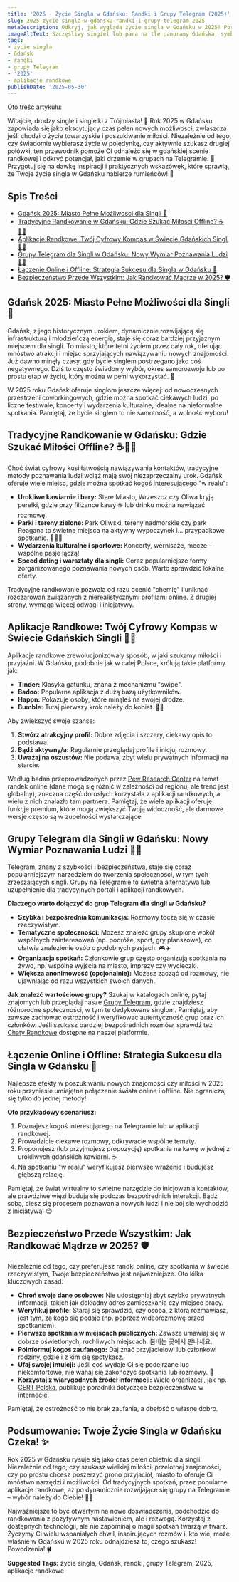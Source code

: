 ```yaml
---
title: '2025 - Życie Singla w Gdańsku: Randki i Grupy Telegram (2025)'
slug: 2025-zycie-singla-w-gdansku-randki-i-grupy-telegram-2025
metaDescription: Odkryj, jak wygląda życie singla w Gdańsku w 2025! Porady dotyczące randek, popularnych aplikacji i najlepszych grup Telegram dla singli. Znajdź miłość i nowe znajomości!
imageAltText: Szczęśliwy singiel lub para na tle panoramy Gdańska, symbolizujący randkowanie w mieście.
tags:
- życie singla
- Gdańsk
- randki
- grupy Telegram
- '2025'
- aplikacje randkowe
publishDate: '2025-05-30'
---
```


Oto treść artykułu:

Witajcie, drodzy single i singielki z Trójmiasta! 🌊 Rok 2025 w Gdańsku zapowiada się jako ekscytujący czas pełen nowych możliwości, zwłaszcza jeśli chodzi o życie towarzyskie i poszukiwanie miłości. Niezależnie od tego, czy świadomie wybierasz życie w pojedynkę, czy aktywnie szukasz drugiej połówki, ten przewodnik pomoże Ci odnaleźć się w gdańskiej scenie randkowej i odkryć potencjał, jaki drzemie w grupach na Telegramie. 🤔 Przygotuj się na dawkę inspiracji i praktycznych wskazówek, które sprawią, że Twoje życie singla w Gdańsku nabierze rumieńców! 🤩

## Spis Treści

- [Gdańsk 2025: Miasto Pełne Możliwości dla Singli 💖](#gdansk-2025-miasto-pelne-mozliwosci-dla-singli-)
- [Tradycyjne Randkowanie w Gdańsku: Gdzie Szukać Miłości Offline? ☕🚶‍♀️](#tradycyjne-randkowanie-w-gdansku-gdzie-szukac-milosci-offline-)
- [Aplikacje Randkowe: Twój Cyfrowy Kompas w Świecie Gdańskich Singli 📱💘](#aplikacje-randkowe-twoj-cyfrowy-kompas-w-swiecie-gdanskich-singli-)
- [Grupy Telegram dla Singli w Gdańsku: Nowy Wymiar Poznawania Ludzi 💬🎉](#grupy-telegram-dla-singli-w-gdansku-nowy-wymiar-poznawania-ludzi-)
- [Łączenie Online i Offline: Strategia Sukcesu dla Singla w Gdańsku 🚀](#laczenie-online-i-offline-strategia-sukcesu-dla-singla-w-gdansku-)
- [Bezpieczeństwo Przede Wszystkim: Jak Randkować Mądrze w 2025? 🛡️](#bezpieczenstwo-przede-wszystkim-jak-randkowac-madrze-w-2025-)

## Gdańsk 2025: Miasto Pełne Możliwości dla Singli 💖

Gdańsk, z jego historycznym urokiem, dynamicznie rozwijającą się infrastrukturą i młodzieńczą energią, staje się coraz bardziej przyjaznym miejscem dla singli. To miasto, które tętni życiem przez cały rok, oferując mnóstwo atrakcji i miejsc sprzyjających nawiązywaniu nowych znajomości. Już dawno minęły czasy, gdy bycie singlem postrzegano jako coś negatywnego. Dziś to często świadomy wybór, okres samorozwoju lub po prostu etap w życiu, który można w pełni wykorzystać. 🥳

W 2025 roku Gdańsk oferuje singlom jeszcze więcej: od nowoczesnych przestrzeni coworkingowych, gdzie można spotkać ciekawych ludzi, po liczne festiwale, koncerty i wydarzenia kulturalne, idealne na nieformalne spotkania. Pamiętaj, że bycie singlem to nie samotność, a wolność wyboru!

## Tradycyjne Randkowanie w Gdańsku: Gdzie Szukać Miłości Offline? ☕🚶‍♀️

Choć świat cyfrowy kusi łatwością nawiązywania kontaktów, tradycyjne metody poznawania ludzi wciąż mają swój niezaprzeczalny urok. Gdańsk oferuje wiele miejsc, gdzie można spotkać kogoś interesującego "w realu":

*   **Urokliwe kawiarnie i bary:** Stare Miasto, Wrzeszcz czy Oliwa kryją perełki, gdzie przy filiżance kawy ☕ lub drinku można nawiązać rozmowę.
*   **Parki i tereny zielone:** Park Oliwski, tereny nadmorskie czy park Reagana to świetne miejsca na aktywny wypoczynek i... przypadkowe spotkanie. 🌳🏃‍♂️
*   **Wydarzenia kulturalne i sportowe:** Koncerty, wernisaże, mecze – wspólne pasje łączą!
*   **Speed dating i warsztaty dla singli:** Coraz popularniejsze formy zorganizowanego poznawania nowych osób. Warto sprawdzić lokalne oferty.

Tradycyjne randkowanie pozwala od razu ocenić "chemię" i uniknąć rozczarowań związanych z nierealistycznymi profilami online. Z drugiej strony, wymaga więcej odwagi i inicjatywy.

## Aplikacje Randkowe: Twój Cyfrowy Kompas w Świecie Gdańskich Singli 📱💘

Aplikacje randkowe zrewolucjonizowały sposób, w jaki szukamy miłości i przyjaźni. W Gdańsku, podobnie jak w całej Polsce, królują takie platformy jak:

*   **Tinder:** Klasyka gatunku, znana z mechanizmu "swipe".
*   **Badoo:** Popularna aplikacja z dużą bazą użytkowników.
*   **Happn:** Pokazuje osoby, które minąłeś na swojej drodze.
*   **Bumble:** Tutaj pierwszy krok należy do kobiet. 🙋‍♀️

Aby zwiększyć swoje szanse:
1.  **Stwórz atrakcyjny profil:** Dobre zdjęcia i szczery, ciekawy opis to podstawa.
2.  **Bądź aktywny/a:** Regularnie przeglądaj profile i inicjuj rozmowy.
3.  **Uważaj na oszustów:** Nie podawaj zbyt wielu prywatnych informacji na starcie.

Według badań przeprowadzonych przez [Pew Research Center](https://www.pewresearch.org/internet/fact-sheet/online-dating/) na temat randek online (dane mogą się różnić w zależności od regionu, ale trend jest globalny), znaczna część dorosłych korzystała z aplikacji randkowych, a wielu z nich znalazło tam partnera. Pamiętaj, że wiele aplikacji oferuje funkcje premium, które mogą zwiększyć Twoją widoczność, ale darmowe wersje często są w zupełności wystarczające.

## Grupy Telegram dla Singli w Gdańsku: Nowy Wymiar Poznawania Ludzi 💬🎉

Telegram, znany z szybkości i bezpieczeństwa, staje się coraz popularniejszym narzędziem do tworzenia społeczności, w tym tych zrzeszających singli. Grupy na Telegramie to świetna alternatywa lub uzupełnienie dla tradycyjnych portali i aplikacji randkowych.

**Dlaczego warto dołączyć do grup Telegram dla singli w Gdańsku?**

*   **Szybka i bezpośrednia komunikacja:** Rozmowy toczą się w czasie rzeczywistym.
*   **Tematyczne społeczności:** Możesz znaleźć grupy skupione wokół wspólnych zainteresowań (np. podróże, sport, gry planszowe), co ułatwia znalezienie osób o podobnych pasjach. 🎮✈️
*   **Organizacja spotkań:** Członkowie grup często organizują spotkania na żywo, np. wspólne wyjścia na miasto, imprezy czy wycieczki.
*   **Większa anonimowość (opcjonalnie):** Możesz zacząć od rozmowy, nie ujawniając od razu wszystkich swoich danych.

**Jak znaleźć wartościowe grupy?**
Szukaj w katalogach online, pytaj znajomych lub przeglądaj nasze [Grupy Telegram](/grupy), gdzie znajdziesz różnorodne społeczności, w tym te dedykowane singlom. Pamiętaj, aby zawsze zachować ostrożność i weryfikować autentyczność grup oraz ich członków. Jeśli szukasz bardziej bezpośrednich rozmów, sprawdź też [Chaty Randkowe](/chat/randki) dostępne na naszej platformie.

## Łączenie Online i Offline: Strategia Sukcesu dla Singla w Gdańsku 🚀

Najlepsze efekty w poszukiwaniu nowych znajomości czy miłości w 2025 roku przyniesie umiejętne połączenie świata online i offline. Nie ograniczaj się tylko do jednej metody!

**Oto przykładowy scenariusz:**
1.  Poznajesz kogoś interesującego na Telegramie lub w aplikacji randkowej.
2.  Prowadzicie ciekawe rozmowy, odkrywacie wspólne tematy.
3.  Proponujesz (lub przyjmujesz propozycję) spotkania na kawę w jednej z urokliwych gdańskich kawiarni. ☕
4.  Na spotkaniu "w realu" weryfikujesz pierwsze wrażenie i budujesz głębszą relację.

Pamiętaj, że świat wirtualny to świetne narzędzie do inicjowania kontaktów, ale prawdziwe więzi budują się podczas bezpośrednich interakcji. Bądź sobą, ciesz się procesem poznawania nowych ludzi i nie bój się wychodzić z inicjatywą! 😊

## Bezpieczeństwo Przede Wszystkim: Jak Randkować Mądrze w 2025? 🛡️

Niezależnie od tego, czy preferujesz randki online, czy spotkania w świecie rzeczywistym, Twoje bezpieczeństwo jest najważniejsze. Oto kilka kluczowych zasad:

*   **Chroń swoje dane osobowe:** Nie udostępniaj zbyt szybko prywatnych informacji, takich jak dokładny adres zamieszkania czy miejsce pracy.
*   **Weryfikuj profile:** Staraj się sprawdzić, czy osoba, z którą rozmawiasz, jest tym, za kogo się podaje (np. poprzez wideorozmowę przed spotkaniem).
*   **Pierwsze spotkania w miejscach publicznych:** Zawsze umawiaj się w dobrze oświetlonych, ruchliwych miejscach. 붐비는 곳에서 만나세요.
*   **Poinformuj kogoś zaufanego:** Daj znać przyjacielowi lub członkowi rodziny, gdzie i z kim się spotykasz.
*   **Ufaj swojej intuicji:** Jeśli coś wydaje Ci się podejrzane lub niekomfortowe, nie wahaj się zakończyć spotkania lub rozmowy. 🚩
*   **Korzystaj z wiarygodnych źródeł informacji:** Wiele organizacji, jak np. [CERT Polska](https://www.cert.pl/), publikuje poradniki dotyczące bezpieczeństwa w internecie.

Pamiętaj, że ostrożność to nie brak zaufania, a dbałość o własne dobro.

## Podsumowanie: Twoje Życie Singla w Gdańsku Czeka! ✨

Rok 2025 w Gdańsku rysuje się jako czas pełen obietnic dla singli. Niezależnie od tego, czy szukasz wielkiej miłości, przelotnej znajomości, czy po prostu chcesz poszerzyć grono przyjaciół, miasto to oferuje Ci mnóstwo narzędzi i możliwości. Od tradycyjnych spotkań, przez popularne aplikacje randkowe, aż po dynamicznie rozwijające się grupy na Telegramie – wybór należy do Ciebie! 💃🕺

Najważniejsze to być otwartym na nowe doświadczenia, podchodzić do randkowania z pozytywnym nastawieniem, ale i rozwagą. Korzystaj z dostępnych technologii, ale nie zapominaj o magii spotkań twarzą w twarz. Życzymy Ci wielu wspaniałych chwil, inspirujących rozmów i, kto wie, może właśnie w Gdańsku w 2025 roku odnajdziesz to, czego szukasz! Powodzenia! 🍀




**Suggested Tags:**
życie singla, Gdańsk, randki, grupy Telegram, 2025, aplikacje randkowe
